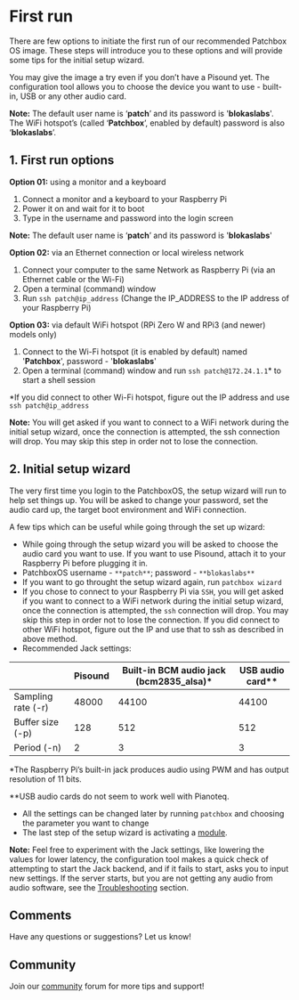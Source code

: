# First run

There are few options to initiate the first run of our recommended Patchbox OS image. These steps will introduce you to these options and will provide some tips for the initial setup wizard.

You may give the image a try even if you don’t have a Pisound yet. The configuration tool allows you to choose the device you want to use - built-in, USB or any other audio card. 

**Note:** The default user name is ‘**patch**’ and its password is '**blokaslabs**'. The WiFi hotspot’s (called ‘**Patchbox**’, enabled by default) password is also ‘**blokaslabs**’.

## 1. First run options

**Option 01:** using a monitor and a keyboard

1. Connect a monitor and a keyboard to your Raspberry Pi
2. Power it on and wait for it to boot
3. Type in the username and password into the login screen

**Note:** The default user name is ‘**patch**’ and its password is '**blokaslabs**'


**Option 02:** via an Ethernet connection or local wireless network

1. Connect your computer to the same Network as Raspberry Pi (via an Ethernet cable or the Wi-Fi)
2. Open a terminal (command) window
3. Run `ssh patch@ip_address` (Change the IP_ADDRESS to the IP address of your Raspberry Pi)


**Option 03:** via default WiFi hotspot (RPi Zero W and RPi3 (and newer) models only)

1. Connect to the Wi-Fi hotspot (it is enabled by default) named '**Patchbox**', password - '**blokaslabs**'
2. Open a terminal (command) window and run `ssh patch@172.24.1.1`* to start a shell session

*If you did connect to other Wi-Fi hotspot, figure out the IP address and use `ssh patch@ip_address`

**Note:** You will get asked if you want to connect to a WiFi network during the initial setup wizard, once the connection is attempted, the ssh connection will drop. You may skip this step in order not to lose the connection.

## 2. Initial setup wizard

The very first time you login to the PatchboxOS, the setup wizard will run to help set things up. 
You will be asked to change your password, set the audio card up, the target boot environment and WiFi connection.

A few tips which can be useful while going through the set up wizard:

- While going through the setup wizard you will be asked to choose the audio card you want to use. If you want to use Pisound, attach it to your Raspberry Pi before plugging it in. 
- PatchboxOS username - `**patch**`; password - `**blokaslabs**`
- If you want to go throught the setup wizard again, run `patchbox wizard`
- If you chose to connect to your Raspberry Pi via `SSH`, you will get asked if you want to connect to a WiFi network during the initial setup wizard, once the connection is attempted, the `ssh` connection will drop. You may skip this step in order not to lose the connection. If you did connect to other WiFi hotspot, figure out the IP and use that to ssh as described in above method.
- Recommended Jack settings:

|                    | Pisound | Built-in BCM audio jack (bcm2835_alsa)* | USB audio card** |
| ------------------ | ------- | --------------------------------------- | ---------------- |
| Sampling rate (-r) |  48000  |                 44100                   |      44100       |
| Buffer size (-p)   |   128   |                  512                    |       512        |
| Period (-n)        |    2    |                   3                     |        3         |

*The Raspberry Pi’s built-in jack produces audio using PWM and has output resolution of 11 bits.

**USB audio cards do not seem to work well with Pianoteq.

- All the settings can be changed later by running `patchbox` and choosing the parameter you want to change
- The last step of the setup wizard is activating a [module](Modules.md). 


**Note:** Feel free to experiment with the Jack settings, like lowering the values for lower latency, the configuration tool makes a quick check of attempting to start the Jack backend, and if it fails to start, asks you to input new settings. If the server starts, but you are not getting any audio from audio software, see the [Troubleshooting](Troubleshooting.md) section.

## Comments

Have any questions or suggestions? Let us know!

## Community

Join our <a href = "https://community.blokas.io/" target="_blank">community</a> forum for more tips and support! 